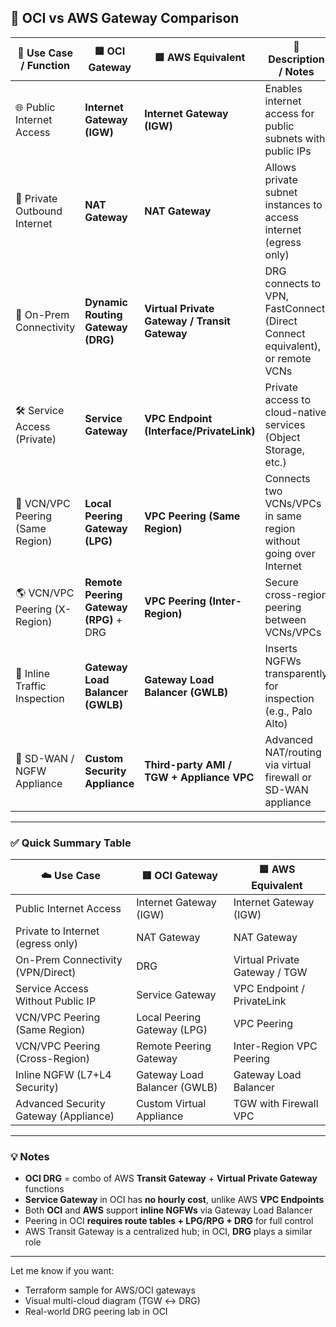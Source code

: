 ## 🌉 OCI vs AWS Gateway Comparison

| 🔢 Use Case / Function            | 🟥 **OCI Gateway**               | 🟦 **AWS Equivalent**           | 📘 Description / Notes                                             |
|----------------------------------|----------------------------------|----------------------------------|--------------------------------------------------------------------|
| 🌐 Public Internet Access        | **Internet Gateway (IGW)**       | **Internet Gateway (IGW)**       | Enables internet access for public subnets with public IPs        |
| 🔁 Private Outbound Internet     | **NAT Gateway**                  | **NAT Gateway**                  | Allows private subnet instances to access internet (egress only)  |
| 🧭 On-Prem Connectivity          | **Dynamic Routing Gateway (DRG)**| **Virtual Private Gateway / Transit Gateway** | DRG connects to VPN, FastConnect (Direct Connect equivalent), or remote VCNs |
| 🛠️ Service Access (Private)     | **Service Gateway**              | **VPC Endpoint (Interface/PrivateLink)** | Private access to cloud-native services (Object Storage, etc.)   |
| 🔀 VCN/VPC Peering (Same Region) | **Local Peering Gateway (LPG)**  | **VPC Peering (Same Region)**    | Connects two VCNs/VPCs in same region without going over Internet |
| 🌎 VCN/VPC Peering (X-Region)    | **Remote Peering Gateway (RPG)** + DRG | **VPC Peering (Inter-Region)**    | Secure cross-region peering between VCNs/VPCs                      |
| 🔐 Inline Traffic Inspection     | **Gateway Load Balancer (GWLB)** | **Gateway Load Balancer (GWLB)** | Inserts NGFWs transparently for inspection (e.g., Palo Alto)       |
| 🧱 SD-WAN / NGFW Appliance       | **Custom Security Appliance**    | **Third-party AMI / TGW + Appliance VPC** | Advanced NAT/routing via virtual firewall or SD-WAN appliance     |

---

### ✅ Quick Summary Table

| ☁️ Use Case                           | 🟥 OCI Gateway             | 🟦 AWS Equivalent           |
|--------------------------------------|----------------------------|-----------------------------|
| Public Internet Access               | Internet Gateway (IGW)     | Internet Gateway (IGW)      |
| Private to Internet (egress only)    | NAT Gateway                | NAT Gateway                 |
| On-Prem Connectivity (VPN/Direct)    | DRG                        | Virtual Private Gateway / TGW |
| Service Access Without Public IP     | Service Gateway            | VPC Endpoint / PrivateLink  |
| VCN/VPC Peering (Same Region)        | Local Peering Gateway (LPG)| VPC Peering                 |
| VCN/VPC Peering (Cross-Region)       | Remote Peering Gateway     | Inter-Region VPC Peering    |
| Inline NGFW (L7+L4 Security)         | Gateway Load Balancer (GWLB)| Gateway Load Balancer      |
| Advanced Security Gateway (Appliance)| Custom Virtual Appliance   | TGW with Firewall VPC       |

---

### 💡 Notes

- **OCI DRG** = combo of AWS **Transit Gateway** + **Virtual Private Gateway** functions  
- **Service Gateway** in OCI has **no hourly cost**, unlike AWS **VPC Endpoints**  
- Both **OCI** and **AWS** support **inline NGFWs** via Gateway Load Balancer  
- Peering in OCI **requires route tables + LPG/RPG + DRG** for full control  
- AWS Transit Gateway is a centralized hub; in OCI, **DRG** plays a similar role

---

Let me know if you want:
- Terraform sample for AWS/OCI gateways  
- Visual multi-cloud diagram (TGW ↔ DRG)  
- Real-world DRG peering lab in OCI
